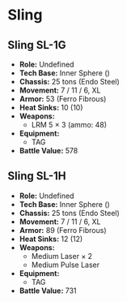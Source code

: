 # Sling
## Sling SL-1G
- **Role:** Undefined
- **Tech Base:** Inner Sphere ()
- **Chassis:** 25 tons (Endo Steel)
- **Movement:** 7 / 11 / 6, XL
- **Armor:** 53 (Ferro Fibrous)
- **Heat Sinks:** 10 (10)
- **Weapons:**
  - LRM 5 × 3 (ammo: 48)
- **Equipment:**
  - TAG
- **Battle Value:** 578

## Sling SL-1H
- **Role:** Undefined
- **Tech Base:** Inner Sphere ()
- **Chassis:** 25 tons (Endo Steel)
- **Movement:** 7 / 11 / 6, XL
- **Armor:** 89 (Ferro Fibrous)
- **Heat Sinks:** 12 (12)
- **Weapons:**
  - Medium Laser × 2
  - Medium Pulse Laser
- **Equipment:**
  - TAG
- **Battle Value:** 731

